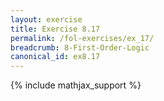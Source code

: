 ```yaml
---
layout: exercise
title: Exercise 8.17
permalink: /fol-exercises/ex_17/
breadcrumb: 8-First-Order-Logic
canonical_id: ex8.17
---
```


{% include mathjax_support %}

